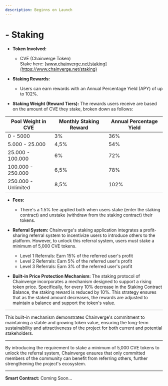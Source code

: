```yaml
---
description: Beginns on Launch
---
```


# - Staking

* **Token Involved:**
  * CVE (Chainverge Token)\
    Stake here: [www.chainverge.net/staking](https://www.chainverge.net/staking)
*   **Staking Rewards:**

    * Users can earn rewards with an Annual Percentage Yield (APY) of up to 102%.


* **Staking Weight (Reward Tiers):** The rewards users receive are based on the amount of CVE they stake, broken down as follows:



| Pool Weight in CVE  | Monthly Staking Reward | Annual Percentage Yield |
| ------------------- | ---------------------- | ----------------------- |
| 0 - 5000            | 3%                     | 36%                     |
| 5.000 - 25.000      | 4,5%                   | 54%                     |
| 25.000 - 100.000    | 6%                     | 72%                     |
| 100.000 - 250.000   | 6,5%                   | 78%                     |
| 250.000 - Unlimited | 8,5%                   | 102%                    |



*   **Fees:**

    * There's a 1.5% fee applied both when users stake (enter the staking contract) and unstake (withdraw from the staking contract) their tokens.


*   **Referral System:** Chainverge's staking application integrates a profit-sharing referral system to incentivize users to introduce others to the platform. However, to unlock this referral system, users must stake a minimum of 5,000 CVE tokens.

    * Level 1 Referrals: Earn 15% of the referred user's profit
    * Level 2 Referrals: Earn 5% of the referred user's profit
    * Level 3 Referrals: Earn 3% of the referred user's profit


* **Built-in Price Protection Mechanism:** The staking protocol of Chainverge incorporates a mechanism designed to support a rising token price. Specifically, for every 10% decrease in the Staking Contract Balance, the staking reward is reduced by 10%. This strategy ensures that as the staked amount decreases, the rewards are adjusted to maintain a balance and support the token's value.

***

This built-in mechanism demonstrates Chainverge's commitment to maintaining a stable and growing token value, ensuring the long-term sustainability and attractiveness of the project for both current and potential stakeholders.

***

By introducing the requirement to stake a minimum of 5,000 CVE tokens to unlock the referral system, Chainverge ensures that only committed members of the community can benefit from referring others, further strengthening the project's ecosystem.

***

**Smart Contract:** Coming Soon...

